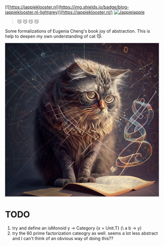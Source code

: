 [![https://jappieklooster.nl](https://img.shields.io/badge/blog-jappieklooster.nl-lightgrey)](https://jappieklooster.nl/)
[![Jappiejappie](https://img.shields.io/badge/discord-jappiejappie-black?logo=discord)](https://discord.gg/Hp4agqy)

> 😼 😼 😼 😼 

Some formalizations of Eugenia Cheng's book joy of abstraction.
This is help to deepen my own understanding of cat 😼.

![cat](./cat.png)


# TODO

1. try and define an isMonoid y -> Category {x = Unit.T} (\ a b -> y)
3. try the 60 prime factorization cateogry as well.
   seems a lot less abstract and I can't think of an obvious way of doing this??
